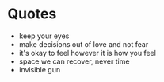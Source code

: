 # Quotes

- keep your eyes
- make decisions out of love and not fear
- it's okay to feel however it is how you feel
- space we can recover, never time
- invisible gun

